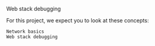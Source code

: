 Web stack debugging


For this project, we expect you to look at these concepts:

    Network basics
    Web stack debugging
